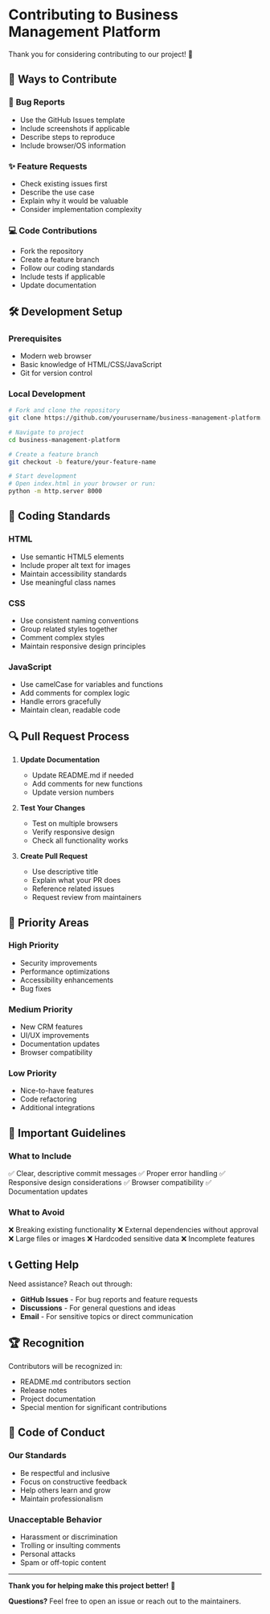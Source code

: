 # Contributing to Business Management Platform

Thank you for considering contributing to our project! 🎉

## 🚀 Ways to Contribute

### 🐛 **Bug Reports**
- Use the GitHub Issues template
- Include screenshots if applicable
- Describe steps to reproduce
- Include browser/OS information

### ✨ **Feature Requests**
- Check existing issues first
- Describe the use case
- Explain why it would be valuable
- Consider implementation complexity

### 💻 **Code Contributions**
- Fork the repository
- Create a feature branch
- Follow our coding standards
- Include tests if applicable
- Update documentation

## 🛠️ **Development Setup**

### **Prerequisites**
- Modern web browser
- Basic knowledge of HTML/CSS/JavaScript
- Git for version control

### **Local Development**
```bash
# Fork and clone the repository
git clone https://github.com/yourusername/business-management-platform.git

# Navigate to project
cd business-management-platform

# Create a feature branch
git checkout -b feature/your-feature-name

# Start development
# Open index.html in your browser or run:
python -m http.server 8000
```

## 📝 **Coding Standards**

### **HTML**
- Use semantic HTML5 elements
- Include proper alt text for images
- Maintain accessibility standards
- Use meaningful class names

### **CSS**
- Use consistent naming conventions
- Group related styles together
- Comment complex styles
- Maintain responsive design principles

### **JavaScript**
- Use camelCase for variables and functions
- Add comments for complex logic
- Handle errors gracefully
- Maintain clean, readable code

## 🔍 **Pull Request Process**

1. **Update Documentation**
   - Update README.md if needed
   - Add comments for new functions
   - Update version numbers

2. **Test Your Changes**
   - Test on multiple browsers
   - Verify responsive design
   - Check all functionality works

3. **Create Pull Request**
   - Use descriptive title
   - Explain what your PR does
   - Reference related issues
   - Request review from maintainers

## 🎯 **Priority Areas**

### **High Priority**
- Security improvements
- Performance optimizations
- Accessibility enhancements
- Bug fixes

### **Medium Priority**
- New CRM features
- UI/UX improvements
- Documentation updates
- Browser compatibility

### **Low Priority**
- Nice-to-have features
- Code refactoring
- Additional integrations

## 🚨 **Important Guidelines**

### **What to Include**
✅ Clear, descriptive commit messages
✅ Proper error handling
✅ Responsive design considerations
✅ Browser compatibility
✅ Documentation updates

### **What to Avoid**
❌ Breaking existing functionality
❌ External dependencies without approval
❌ Large files or images
❌ Hardcoded sensitive data
❌ Incomplete features

## 📞 **Getting Help**

Need assistance? Reach out through:

- **GitHub Issues** - For bug reports and feature requests
- **Discussions** - For general questions and ideas
- **Email** - For sensitive topics or direct communication

## 🏆 **Recognition**

Contributors will be recognized in:
- README.md contributors section
- Release notes
- Project documentation
- Special mention for significant contributions

## 📄 **Code of Conduct**

### **Our Standards**
- Be respectful and inclusive
- Focus on constructive feedback
- Help others learn and grow
- Maintain professionalism

### **Unacceptable Behavior**
- Harassment or discrimination
- Trolling or insulting comments
- Personal attacks
- Spam or off-topic content

---

**Thank you for helping make this project better!** 🙏

**Questions?** Feel free to open an issue or reach out to the maintainers.